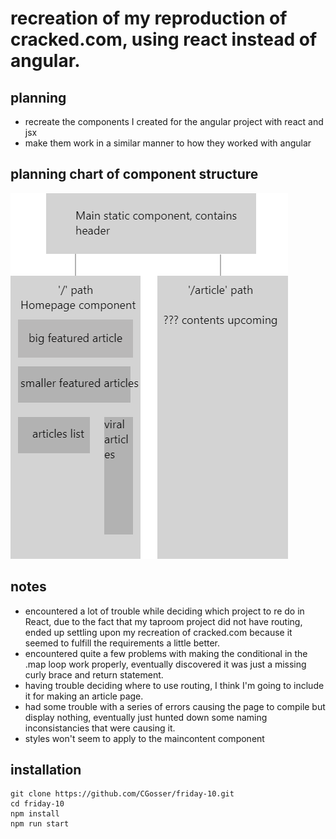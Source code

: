 # recreation of my reproduction of cracked.com, using react instead of angular.

## planning

* recreate the components I created for the angular project with react and jsx
* make them work in a similar manner to how they worked with angular


## planning chart of component structure
![flowchart of project](18_objects.png)

## notes

* encountered a lot of trouble while deciding which project to re do in React, due to the fact that my taproom project did not have routing, ended up settling upon my recreation of cracked.com because it seemed to fulfill the requirements a little better.
* encountered quite a few problems with making the conditional in the .map loop work properly, eventually discovered it was just a missing curly brace and return statement.
* having trouble deciding where to use routing, I think I'm going to include it for making an article page.
* had some trouble with a series of errors causing the page to compile but display nothing, eventually just hunted down some naming inconsistancies that were causing it.
* styles won't seem to apply to the maincontent component


## installation
```
git clone https://github.com/CGosser/friday-10.git
cd friday-10
npm install
npm run start
```
